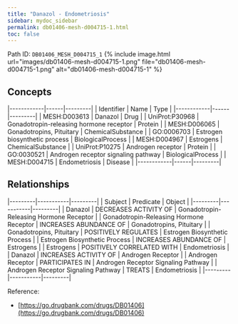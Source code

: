 ```yaml
---
title: "Danazol - Endometriosis"
sidebar: mydoc_sidebar
permalink: db01406-mesh-d004715-1.html
toc: false 
---
```



Path ID: `DB01406_MESH_D004715_1`
{% include image.html url="images/db01406-mesh-d004715-1.png" file="db01406-mesh-d004715-1.png" alt="db01406-mesh-d004715-1" %}

## Concepts

|------------|------|---------|
| Identifier | Name | Type    |
|------------|------|---------|
| MESH:D003613 | Danazol | Drug |
| UniProt:P30968 | Gonadotropin-releasing hormone receptor | Protein |
| MESH:D006065 | Gonadotropins, Pituitary | ChemicalSubstance |
| GO:0006703 | Estrogen biosynthetic process | BiologicalProcess |
| MESH:D004967 | Estrogens | ChemicalSubstance |
| UniProt:P10275 | Androgen receptor | Protein |
| GO:0030521 | Androgen receptor signaling pathway | BiologicalProcess |
| MESH:D004715 | Endometriosis | Disease |
|------------|------|---------|

## Relationships

|---------|-----------|---------|
| Subject | Predicate | Object  |
|---------|-----------|---------|
| Danazol | DECREASES ACTIVITY OF | Gonadotropin-Releasing Hormone Receptor |
| Gonadotropin-Releasing Hormone Receptor | INCREASES ABUNDANCE OF | Gonadotropins, Pituitary |
| Gonadotropins, Pituitary | POSITIVELY REGULATES | Estrogen Biosynthetic Process |
| Estrogen Biosynthetic Process | INCREASES ABUNDANCE OF | Estrogens |
| Estrogens | POSITIVELY CORRELATED WITH | Endometriosis |
| Danazol | INCREASES ACTIVITY OF | Androgen Receptor |
| Androgen Receptor | PARTICIPATES IN | Androgen Receptor Signaling Pathway |
| Androgen Receptor Signaling Pathway | TREATS | Endometriosis |
|---------|-----------|---------|

Reference: 
  - [https://go.drugbank.com/drugs/DB01406](https://go.drugbank.com/drugs/DB01406)
